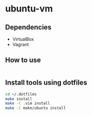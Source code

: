 # ubuntu-vm

## Dependencies
- VirtualBox
- Vagrant

## How to use
~~~sh
~~~

## Install tools using dotfiles
~~~sh
cd ~/.dotfiles
make install
make -C .vim install
make -C make/ubuntu install
~~~
